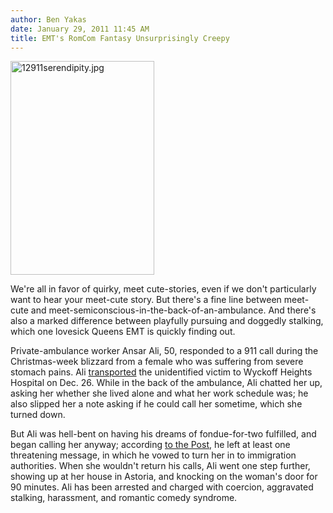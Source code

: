 ```yaml
---
author: Ben Yakas
date: January 29, 2011 11:45 AM
title: EMT's RomCom Fantasy Unsurprisingly Creepy
---
```


<p><span class="mt-enclosure mt-enclosure-image" style="display: inline;"> <img alt="12911serendipity.jpg" src="https://web.archive.org/web/20120102222353im_/http://gothamist.com/attachments/byakas/12911serendipity.jpg" width="230" height="342" class="image-left"> </span></p>

<p>We&apos;re all in favor of quirky, meet cute-stories, even if we don&apos;t particularly want to hear your meet-cute story. But there&apos;s a fine line between meet-cute and meet-semiconscious-in-the-back-of-an-ambulance. And there&apos;s also a marked difference between playfully pursuing and doggedly stalking, which one lovesick Queens EMT is quickly finding out.</p>

<p>Private-ambulance worker Ansar Ali, 50, responded to a 911 call during the Christmas-week blizzard from a female who was suffering from severe stomach pains. Ali <a href="https://web.archive.org/web/20120102222353/http://www.nydailynews.com/news/2011/01/29/2011-01-29_emt_charged_in_stalking_of_qns_woman_he_took_to_hosp.html">transported</a> the unidentified victim to Wyckoff Heights Hospital on Dec. 26. While in the back of the ambulance, Ali chatted her up, asking her whether she lived alone and what her work schedule was; he also slipped her a note asking if he could call her sometime, which she turned down. </p>

<p>But Ali was hell-bent on having his dreams of fondue-for-two fulfilled, and began calling her anyway; according <a href="https://web.archive.org/web/20120102222353/http://www.nypost.com/p/news/local/queens/lothario_emt_nailed_for_unwanted_CFkvVTOAkLvrMD3a3quaSK?CMP=OTC-rss&amp;FEEDNAME=">to the Post</a>, he left at least one threatening message, in which he vowed to turn her in to immigration authorities. When she wouldn&apos;t return his calls, Ali went one step further, showing up at her house in Astoria, and knocking on the woman&apos;s door for 90 minutes. Ali has been arrested and charged with coercion, aggravated stalking, harassment, and romantic comedy syndrome. </p>